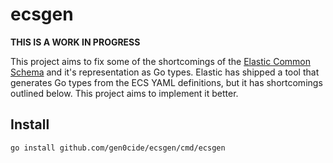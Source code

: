 # ecsgen

**THIS IS A WORK IN PROGRESS**

This project aims to fix some of the shortcomings of the [Elastic Common Schema](https://github.com/elastic/ecs) and it's representation as Go types. Elastic has shipped a tool that generates Go types from the ECS YAML definitions, but it has shortcomings outlined below. This project aims to implement it better.

## Install

```sh
go install github.com/gen0cide/ecsgen/cmd/ecsgen
```

